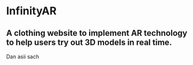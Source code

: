 # InfinityAR

## A clothing website to implement AR technology to help users try out 3D models in real time.

Dan
asii
sach
